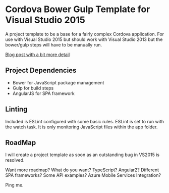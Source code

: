 Cordova Bower Gulp Template for Visual Studio 2015
==================================================

A project template to be a base for a fairly complex Cordova application.  For use with Visual Studio 2015 but should work with Visual Studio 2013 but the bower/gulp steps will have to be manually run.

[Blog post with a bit more detail](http://www.mikemengell.com/javascript/improved-cordova-project-template-for-visual-studio-2015-adding-bower-and-gulp)

Project Dependencies
--------------------

* Bower for JavaScript package management
* Gulp for build steps
* AngularJS for SPA framework

Linting
-------

Included is ESLint configured with some basic rules.  ESLint is set to run with the watch task.  It is only monitoring JavaScript files within the app folder.

RoadMap
-------

I will create a project template as soon as an outstanding bug in VS2015 is resolved.

Want more roadmap?  What do you want? TypeScript? Angular2? Different SPA frameworks?  Some API examples? Azure Mobile Services Integration?

Ping me.

 